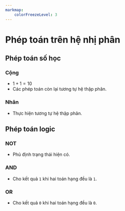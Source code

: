 ```yaml
---
markmap:
    colorFreezeLevel: 3
---
```


# Phép toán trên hệ nhị phân

## Phép toán số học

### Cộng

- $1 + 1 = 10$
- Các phép toán còn lại tương tự hệ thập phân.

### Nhân

- Thực hiện tương tự hệ thập phân.

## Phép toán logic

### NOT
- Phủ định trạng thái hiện có.

### AND
- Cho kết quả `1` khi hai toán hạng đều là `1`.

### OR
- Cho kết quả `0` khi hai toán hạng đều là `0`.

